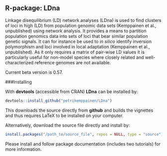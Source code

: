 R-package: LDna
-------------

Linkage disequilibrium (LD) network analyses (LDna) is used to find clusters of loci in high (LD) from population genomic data sets (Kemppainen et al., unpublished) using network analysis. It provides a means to partition population genomics data into sets of loci that bear similar population genetic signals. It can for instance be used to *in silico* identify inversion polymorphism and loci involved in local adaptation (Kemppainen et al., unpublished). As it only requires a matrix of pair-wise LD values it is particularly useful for non-model species where closely related and well-characterized reference genomes are not available.

Current beta version is 0.57.

###Installing

With **devtools** (accessible from CRAN) **LDna** can be installed by:
```r
devtools::install_github("petrikemppainen/LDna")
```
This downloads the source directly from **github** and builds the vignettes and thus requires LaTeX to be installed on your computer.

Alternatively, download the source file directly and install by:
```r
install.packages("/path_to/source_file", repos = NULL, type = "source")
```
Please install and follow package documentation (includes two tutorials) for more information.